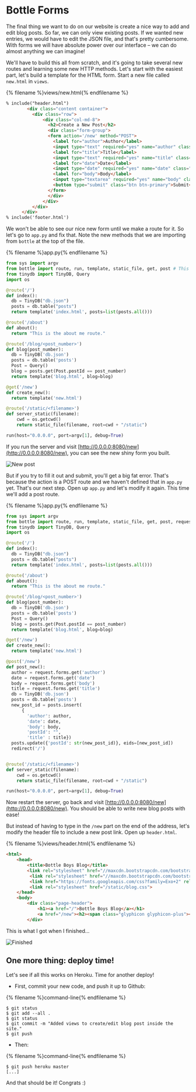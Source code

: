 # Bottle Forms

The final thing we want to do on our website is create a nice way to add and edit blog posts. So far, we can only view existing posts.  If we wanted new entries, we would have to edit the JSON file, and that's pretty cumbersome.  With forms we will have absolute power over our interface – we can do almost anything we can imagine!

We'll have to build this all from scratch, and it's going to take several new routes and learning some new HTTP methods.  Let's start with the easiest part, let's build a template for the HTML form.  Start a new file called `new.html` in `views`.

{% filename %}views/new.html{% endfilename %}
```html
% include("header.html")
        <div class="content container">
          <div class="row">
              <div class="col-md-8">
                <h2>Create a New Post</h2>
                <div class="form-group">
                <form action='/new' method="POST">
                  <label for="author">Author</label>
                  <input type="text" required="yes" name="author" class="form-control"></input><br>
                  <label for="title">Title</label>
                  <input type="text" required="yes" name="title" class="form-control"></input><br>
                  <label for="date">Date</label>
                  <input type="date" required="yes" name="date" class="form-control"></input><br>
                  <label for="body">Body</label>
                  <input type="textarea" required="yes" name="body" class="form-control"></input><br>
                  <button type="submit" class="btn btn-primary">Submit</button>
                </form>
                </div>
              </div>
          </div>
      </div>
% include('footer.html')
```

We won't be able to see our nice new form until we make a route for it.  So let's go to `app.py` and fix that.  Note the new methods that we are importing from `bottle` at the top of the file.

{% filename %}app.py{% endfilename %}
```python
from sys import argv
from bottle import route, run, template, static_file, get, post # This line is new!!!
from tinydb import TinyDB, Query
import os

@route('/')
def index():
  db = TinyDB("db.json")
  posts = db.table("posts")
  return template('index.html', posts=list(posts.all()))

@route('/about')
def about():
  return "This is the about me route."

@route('/blog/<post_number>')
def blog(post_number):
  db = TinyDB('db.json')
  posts = db.table('posts')
  Post = Query()
  blog = posts.get(Post.postId == post_number)
  return template('blog.html', blog=blog)

@get('/new')
def create_new():
  return template('new.html')

@route('/static/<filename>')
def server_static(filename):
    cwd = os.getcwd()
    return static_file(filename, root=cwd + "/static")

run(host="0.0.0.0", port=argv[1], debug=True)
```

If you run the server and visit [http://0.0.0.0:8080/new](http://0.0.0.0:8080/new), you can see the new shiny form you built.  

![New post](images/new.png)

But if you try to fill it out and submit, you'll get a big fat error.  That's because the action is a POST route and we haven't defined that in `app.py` yet.  That's our next step.  Open up `app.py` and let's modify it again.  This time we'll add a post route.

{% filename %}app.py{% endfilename %}
```python
from sys import argv
from bottle import route, run, template, static_file, get, post, request, redirect # This line is new!!!
from tinydb import TinyDB, Query
import os

@route('/')
def index():
  db = TinyDB("db.json")
  posts = db.table("posts")
  return template('index.html', posts=list(posts.all()))

@route('/about')
def about():
  return "This is the about me route."

@route('/blog/<post_number>')
def blog(post_number):
  db = TinyDB('db.json')
  posts = db.table('posts')
  Post = Query()
  blog = posts.get(Post.postId == post_number)
  return template('blog.html', blog=blog)

@get('/new')
def create_new():
  return template('new.html')

@post('/new')
def post_new():
  author = request.forms.get('author')
  date = request.forms.get('date')
  body = request.forms.get('body')
  title = request.forms.get('title')
  db = TinyDB('db.json')
  posts = db.table('posts')
  new_post_id = posts.insert(
      {
        'author': author,
        'date': date,
        'body': body,
        'postId': "",
        'title' : title})
  posts.update({'postId': str(new_post_id)}, eids=[new_post_id])
  redirect('/')


@route('/static/<filename>')
def server_static(filename):
    cwd = os.getcwd()
    return static_file(filename, root=cwd + "/static")

run(host="0.0.0.0", port=argv[1], debug=True)
```

Now restart the server, go back and visit [http://0.0.0.0:8080/new](http://0.0.0.0:8080/new).  You should be able to write new blog posts with ease!

But instead of having to type in the `/new` part on the end of the address, let's modify the header file to include a new post link.  Open up `header.html`.

{% filename %}views/header.html{% endfilename %}
```html
<html>
    <head>
        <title>Bottle Boys Blog</title>
        <link rel="stylesheet" href="//maxcdn.bootstrapcdn.com/bootstrap/3.2.0/css/bootstrap.min.css">
         <link rel="stylesheet" href="//maxcdn.bootstrapcdn.com/bootstrap/3.2.0/css/bootstrap-theme.min.css">
         <link href="https://fonts.googleapis.com/css?family=Exo+2" rel="stylesheet">
         <link rel="stylesheet" href="/static/blog.css">
    </head>
    <body>
        <div class="page-header">
            <h1><a href="/">Bottle Boys Blog</a></h1>
            <a href="/new"><h2><span class="glyphicon glyphicon-plus"></span>New Post</h2></a>
        </div>
```

This is what I got when I finished...

![Finished](images/add.png)


## One more thing: deploy time!

Let's see if all this works on Heroku. Time for another deploy!

* First, commit your new code, and push it up to Github:

{% filename %}command-line{% endfilename %}
```
$ git status
$ git add --all .
$ git status
$ git commit -m "Added views to create/edit blog post inside the site."
$ git push
```

* Then:

{% filename %}command-line{% endfilename %}
```
$ git push heroku master
[...]
```

And that should be it! Congrats :)
